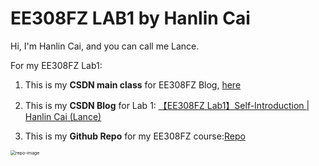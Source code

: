 # EE308FZ LAB1 by Hanlin Cai

Hi, I'm Hanlin Cai, and you can call me Lance.

For my EE308FZ Lab1:

1. This is my **CSDN main class** for EE308FZ Blog, [here]

2. This is my **CSDN Blog** for Lab 1: [【EE308FZ Lab1】Self-Introduction | Hanlin Cai (Lance)]

3. This is my **Github Repo** for my EE308FZ course:[Repo]

<img src="/Users/lancecai/Documents/GitHub/EE308FZ/Pic-for-Repo/repo-image.jpeg" alt="repo-image" style="zoom: 50%;" />



[here]:https://blog.csdn.net/weixin_51100018/category_12066029.html
[【EE308FZ Lab1】Self-Introduction | Hanlin Cai (Lance)]:https://blog.csdn.net/weixin_51100018/article/details/127457104
[Repo]:https://github.com/GuangLun2000/awesome-EE308FZ-software-engineering





